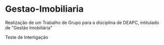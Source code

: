 # Gestao-Imobiliaria
Realização de um Trabalho de Grupo para a disciplina de DEAPC, intitulado de "Gestão Imobiliária"

Teste de Interligação   